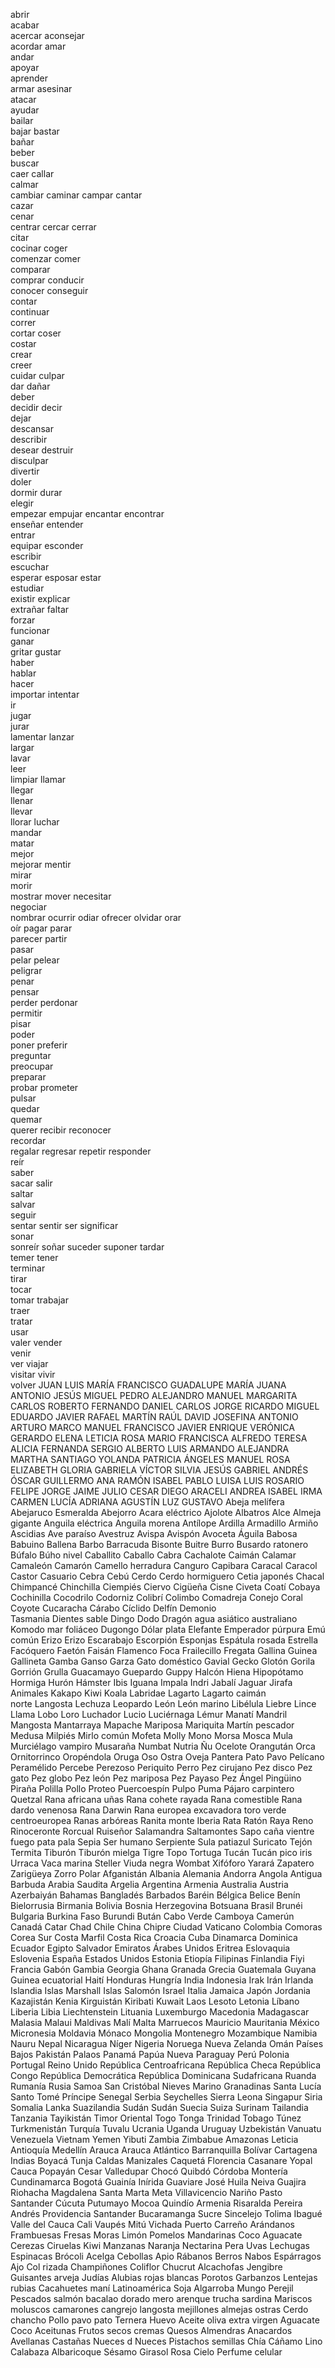 abrir	
acabar	
acercar	
aconsejar	
acordar
amar	
andar	
apoyar	
aprender	
armar
asesinar	
atacar	
ayudar	
bailar	
bajar
bastar	
bañar	
beber	
buscar	
caer
callar	
calmar	
cambiar	
caminar	
campar
cantar	
cazar	
cenar	
centrar	
cercar
cerrar	
citar	
cocinar	
coger	
comenzar
comer	
comparar	
comprar	
conducir	
conocer
conseguir	
contar	
continuar	
correr	
cortar
coser	
costar	
crear	
creer	
cuidar
culpar	
dar	
dañar	
deber	
decidir
decir	
dejar	
descansar	
describir	
desear
destruir	
disculpar	
divertir	
doler	
dormir
durar	
elegir	
empezar	
empujar	
encantar
encontrar	
enseñar	
entender	
entrar	
equipar
esconder	
escribir	
escuchar	
esperar	
esposar
estar	
estudiar	
existir	
explicar	
extrañar
faltar	
forzar	
funcionar	
ganar	
gritar
gustar	
haber	
hablar	
hacer	
importar
intentar	
ir	
jugar	
jurar	
lamentar
lanzar	
largar	
lavar	
leer	
limpiar
llamar	
llegar	
llenar	
llevar	
llorar
luchar	
mandar	
matar	
mejor	
mejorar
mentir	
mirar	
morir	
mostrar	
mover
necesitar	
negociar	
nombrar	
ocurrir	
odiar
ofrecer	
olvidar	
orar	
oír	
pagar
parar	
parecer	
partir	
pasar	
pelar
pelear	
peligrar	
penar	
pensar	
perder
perdonar	
permitir	
pisar	
poder	
poner
preferir	
preguntar	
preocupar	
preparar	
probar
prometer	
pulsar	
quedar	
quemar	
querer
recibir	
reconocer	
recordar	
regalar	
regresar
repetir	
responder	
reír	
saber	
sacar
salir	
saltar	
salvar	
seguir	
sentar
sentir
ser	
significar	
sonar	
sonreír
soñar
suceder	
suponer	
tardar	
temer
tener	
terminar	
tirar	
tocar	
tomar
trabajar	
traer	
tratar	
usar	
valer
vender	
venir	
ver	
viajar	
visitar
vivir	
volver
JUAN
LUIS
MARÍA 
FRANCISCO
GUADALUPE
MARÍA
JUANA
ANTONIO
JESÚS
MIGUEL
PEDRO
ALEJANDRO
MANUEL
MARGARITA 
CARLOS
ROBERTO
FERNANDO
DANIEL
CARLOS
JORGE
RICARDO
MIGUEL
EDUARDO
JAVIER
RAFAEL
MARTÍN
RAÚL
DAVID
JOSEFINA
ANTONIO
ARTURO
MARCO 
MANUEL
FRANCISCO 
JAVIER
ENRIQUE
VERÓNICA
GERARDO
ELENA
LETICIA
ROSA
MARIO
FRANCISCA
ALFREDO
TERESA
ALICIA
FERNANDA
SERGIO
ALBERTO
LUIS
ARMANDO
ALEJANDRA
MARTHA
SANTIAGO
YOLANDA
PATRICIA
ÁNGELES
MANUEL
ROSA
ELIZABETH
GLORIA
GABRIELA
VÍCTOR
SILVIA
JESÚS
GABRIEL
ANDRÉS
ÓSCAR
GUILLERMO
ANA
RAMÓN
ISABEL
PABLO
LUISA
LUIS
ROSARIO
FELIPE
JORGE
JAIME
JULIO 
CESAR
DIEGO
ARACELI
ANDREA
ISABEL
IRMA
CARMEN
LUCÍA
ADRIANA
AGUSTÍN
LUZ
GUSTAVO
Abeja
melífera
Abejaruco 
Esmeralda
Abejorro
Acara 
eléctrico
Ajolote
Albatros
Alce
Almeja 
gigante
Anguila 
eléctrica
Anguila 
morena
Antílope
Ardilla
Armadillo
Armiño
Ascidias
Ave 
paraíso
Avestruz
Avispa
Avispón
Avoceta
Águila
Babosa
Babuino
Ballena 
Barbo
Barracuda
Bisonte
Buitre
Burro
Busardo 
ratonero
Búfalo
Búho 
nivel
Caballito
Caballo
Cabra
Cachalote 
Caimán
Calamar
Camaleón
Camarón
Camello
herradura
Canguro
Capibara
Caracal
Caracol
Castor
Casuario
Cebra
Cebú
Cerdo
Cerdo 
hormiguero
Cetia 
japonés
Chacal
Chimpancé
Chinchilla
Ciempiés
Ciervo
Cigüeña
Cisne
Civeta 
Coatí 
Cobaya
Cochinilla
Cocodrilo
Codorniz
Colibrí
Colimbo 
Comadreja
Conejo
Coral
Coyote
Cucaracha
Cárabo 
Cíclido
Delfín
Demonio  
Tasmania
Dientes 
sable
Dingo
Dodo
Dragón 
agua 
asiático
australiano
Komodo
mar 
foliáceo
Dugongo
Dólar 
plata
Elefante
Emperador 
púrpura
Emú 
común
Erizo
Erizo 
Escarabajo
Escorpión
Esponjas 
Espátula 
rosada
Estrella 
Facóquero 
Faetón
Faisán
Flamenco
Foca
Frailecillo 
Fregata
Gallina 
Guinea
Gallineta 
Gamba
Ganso
Garza
Gato 
doméstico
Gavial
Gecko
Glotón
Gorila
Gorrión
Grulla
Guacamayo
Guepardo
Guppy
Halcón
Hiena
Hipopótamo
Hormiga
Hurón
Hámster
Ibis
Iguana
Impala
Indri
Jabalí
Jaguar
Jirafa
Animales 
Kakapo
Kiwi
Koala
Labridae
Lagarto
Lagarto 
caimán  
norte
Langosta
Lechuza 
Leopardo
León
León 
marino
Libélula
Liebre
Lince
Llama
Lobo
Loro
Luchador
Lucio
Luciérnaga
Lémur
Manatí
Mandril
Mangosta
Mantarraya
Mapache
Mariposa
Mariquita
Martín 
pescador
Medusa
Milpiés
Mirlo común
Mofeta
Molly
Mono
Morsa
Mosca 
Mula
Murciélago
vampiro
Musaraña
Numbat
Nutria
Ñu
Ocelote
Orangután
Orca
Ornitorrinco
Oropéndola
Oruga
Oso
Ostra
Oveja
Pantera
Pato
Pavo
Pelícano
Peramélido
Percebe
Perezoso
Periquito 
Perro
Pez 
cirujano
Pez 
disco
Pez 
gato
Pez 
globo
Pez 
león
Pez 
mariposa
Pez 
Payaso
Pez 
Ángel
Pingüino
Piraña
Polilla
Pollo
Proteo
Puercoespín
Pulpo
Puma
Pájaro 
carpintero
Quetzal
Rana 
africana 
uñas
Rana 
cohete 
rayada
Rana 
comestible
Rana 
dardo 
venenosa
Rana 
Darwin
Rana 
europea 
excavadora 
toro
verde 
centroeuropea
Ranas 
arbóreas 
Ranita 
monte 
Iberia
Rata
Ratón 
Raya
Reno
Rinoceronte
Rorcual
Ruiseñor
Salamandra
Saltamontes
Sapo 
caña
vientre 
fuego 
pata 
pala
Sepia
Ser 
humano
Serpiente
Sula 
patiazul
Suricato
Tejón
Termita
Tiburón
Tiburón
mielga
Tigre
Topo
Tortuga
Tucán
Tucán 
pico 
iris
Urraca 
Vaca
marina 
Steller
Viuda 
negra
Wombat
Xifóforo
Yarará 
Zapatero
Zarigüeya
Zorro 
Polar
Afganistán
Albania
Alemania
Andorra
Angola
Antigua
Barbuda
Arabia 
Saudita
Argelia
Argentina
Armenia
Australia
Austria
Azerbaiyán
Bahamas
Bangladés
Barbados
Baréin
Bélgica
Belice
Benín
Bielorrusia
Birmania
Bolivia
Bosnia
Herzegovina
Botsuana
Brasil
Brunéi
Bulgaria
Burkina 
Faso
Burundi
Bután
Cabo 
Verde
Camboya
Camerún
Canadá
Catar
Chad
Chile
China
Chipre
Ciudad 
Vaticano
Colombia
Comoras
Corea 
Sur
Costa 
Marfil
Costa 
Rica
Croacia
Cuba
Dinamarca
Dominica
Ecuador
Egipto
Salvador
Emiratos 
Árabes 
Unidos
Eritrea
Eslovaquia
Eslovenia
España
Estados 
Unidos
Estonia
Etiopía
Filipinas
Finlandia
Fiyi
Francia
Gabón
Gambia
Georgia
Ghana
Granada
Grecia
Guatemala
Guyana
Guinea
ecuatorial
Haití
Honduras
Hungría
India
Indonesia
Irak
Irán
Irlanda
Islandia
Islas 
Marshall
Islas 
Salomón
Israel
Italia
Jamaica
Japón
Jordania
Kazajistán
Kenia
Kirguistán
Kiribati
Kuwait
Laos
Lesoto
Letonia
Líbano
Liberia
Libia
Liechtenstein
Lituania
Luxemburgo
Macedonia 
Madagascar
Malasia
Malaui
Maldivas
Malí
Malta
Marruecos
Mauricio
Mauritania
México
Micronesia
Moldavia
Mónaco
Mongolia
Montenegro
Mozambique
Namibia
Nauru
Nepal
Nicaragua
Níger
Nigeria
Noruega
Nueva 
Zelanda
Omán
Países
Bajos
Pakistán
Palaos
Panamá
Papúa 
Nueva 
Paraguay
Perú
Polonia
Portugal
Reino 
Unido
República 
Centroafricana
República 
Checa
República  
Congo
República 
Democrática
República 
Dominicana 
Sudafricana
Ruanda
Rumanía
Rusia
Samoa
San 
Cristóbal 
Nieves
Marino
Granadinas
Santa Lucía
Santo 
Tomé 
Príncipe
Senegal
Serbia
Seychelles
Sierra Leona
Singapur
Siria
Somalia
Lanka
Suazilandia
Sudán
Sudán
Suecia
Suiza
Surinam
Tailandia
Tanzania
Tayikistán
Timor
Oriental
Togo
Tonga
Trinidad 
Tobago
Túnez
Turkmenistán
Turquía
Tuvalu
Ucrania
Uganda
Uruguay
Uzbekistán
Vanuatu
Venezuela
Vietnam
Yemen
Yibuti
Zambia
Zimbabue
Amazonas
Leticia
Antioquía
Medellín
Arauca
Arauca
Atlántico
Barranquilla
Bolívar
Cartagena 
Indias
Boyacá 
Tunja
Caldas 
Manizales
Caquetá 
Florencia
Casanare
Yopal
Cauca
Popayán
Cesar
Valledupar
Chocó
Quibdó
Córdoba
Montería
Cundinamarca
Bogotá
Guainía
Inírida
Guaviare
José 
Huila
Neiva
Guajira
Riohacha
Magdalena
Santa 
Marta
Meta
Villavicencio
Nariño
Pasto
Santander
Cúcuta
Putumayo
Mocoa
Quindío
Armenia
Risaralda
Pereira
Andrés 
Providencia
Santander 
Bucaramanga
Sucre 
Sincelejo
Tolima
Ibagué
Valle del Cauca
Cali
Vaupés
Mitú
Vichada
Puerto 
Carreño
Arándanos
Frambuesas
Fresas
Moras
Limón
Pomelos
Mandarinas
Coco
Aguacate
Cerezas
Ciruelas
Kiwi
Manzanas
Naranja
Nectarina
Pera
Uvas
Lechugas
Espinacas
Brócoli
Acelga
Cebollas
Apio
Rábanos
Berros
Nabos
Espárragos
Ajo
Col 
rizada
Champiñones
Coliflor
Chucrut
Alcachofas
Jengibre
Guisantes
arveja
Judías
Alubias
rojas
blancas
Porotos
Garbanzos
Lentejas 
rubias
Cacahuetes 
maní
Latinoamérica
Soja
Algarroba
Mungo
Perejil
Pescados
salmón
bacalao
dorado
mero 
arenque
trucha 
sardina
Mariscos
moluscos
camarones
cangrejo 
langosta
mejillones
almejas 
ostras
Cerdo 
chancho
Pollo
pavo
pato
Ternera
Huevo
Aceite 
oliva 
extra 
virgen
Aguacate
Coco
Aceitunas
Frutos 
secos 
cremas 
Quesos
Almendras
Anacardos
Avellanas
Castañas
Nueces d
Nueces
Pistachos
semillas
Chía
Cáñamo
Lino
Calabaza
Albaricoque
Sésamo
Girasol
Rosa
Cielo
Perfume
celular
